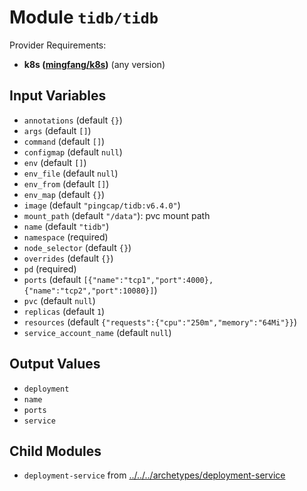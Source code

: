 
# Module `tidb/tidb`

Provider Requirements:
* **k8s ([mingfang/k8s](https://registry.terraform.io/providers/mingfang/k8s/latest))** (any version)

## Input Variables
* `annotations` (default `{}`)
* `args` (default `[]`)
* `command` (default `[]`)
* `configmap` (default `null`)
* `env` (default `[]`)
* `env_file` (default `null`)
* `env_from` (default `[]`)
* `env_map` (default `{}`)
* `image` (default `"pingcap/tidb:v6.4.0"`)
* `mount_path` (default `"/data"`): pvc mount path
* `name` (default `"tidb"`)
* `namespace` (required)
* `node_selector` (default `{}`)
* `overrides` (default `{}`)
* `pd` (required)
* `ports` (default `[{"name":"tcp1","port":4000},{"name":"tcp2","port":10080}]`)
* `pvc` (default `null`)
* `replicas` (default `1`)
* `resources` (default `{"requests":{"cpu":"250m","memory":"64Mi"}}`)
* `service_account_name` (default `null`)

## Output Values
* `deployment`
* `name`
* `ports`
* `service`

## Child Modules
* `deployment-service` from [../../../archetypes/deployment-service](../../../archetypes/deployment-service)

